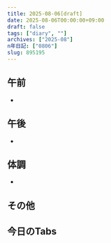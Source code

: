 ```yaml
---
title: 2025-08-06[draft]
date: 2025-08-06T00:00:00+09:00
draft: false
tags: ["diary", ""]
archives: ["2025-08"]
n年日記: ["0806"]
slug: 895195
---
```

## 午前
- 
## 午後
- 
## 体調
- 
## その他
## 今日のTabs